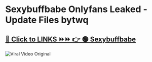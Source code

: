 
 # Sexybuffbabe Onlyfans Leaked - Update Files bytwq

## <h2><a href="https://clipsfans.com/Sexybuffbabe&ref=git">🔗 Click to LINKS ⏩⏩ 👉 🟢 Sexybuffbabe </a></h2>

<a href="https://clipsfans.com/Sexybuffbabe&ref=git" rel="nofollow" data-target="animated-image.originalLink"><img src="https://i.ibb.co.com/xMMVF88/686577567.gif" alt="Viral Video Original" style="max-width: 100%; display: inline-block;" data-target="animated-image.originalImage"></a>

